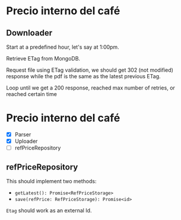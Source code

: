 # Precio interno del café

## Downloader

Start at a predefined hour, let's say at 1:00pm.

Retrieve ETag from MongoDB.

Request file using ETag validation, we should get 302 (not modified) response while the pdf is the same as the latest previous ETag.

Loop until we get a 200 response, reached max number of retries, or reached certain time

# Precio interno del café

- [x] Parser
- [x] Uploader
- [ ] refPriceRepository

## refPriceRepository

This should implement two methods:

- `getLatest(): Promise<RefPriceStorage>`
- `save(refPrice: RefPriceStorage): Promise<id>`

`Etag` should work as an external Id.

```

```
